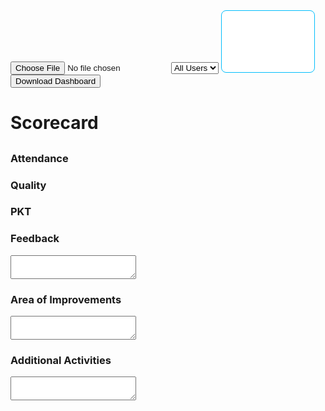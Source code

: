 <!DOCTYPE html>
<html lang="en">
<head>
<meta charset="UTF-8">
<meta name="viewport" content="width=device-width, initial-scale=1.0">
<title>Scorecard Dashboard</title>
<script src="https://cdn.tailwindcss.com"></script>
<script src="https://cdn.jsdelivr.net/npm/chart.js"></script>
<script src="https://cdn.jsdelivr.net/npm/chartjs-plugin-datalabels@2"></script>
<script src="https://cdn.jsdelivr.net/npm/xlsx/dist/xlsx.full.min.js"></script>
<script src="https://cdn.jsdelivr.net/npm/html2canvas@1.4.1/dist/html2canvas.min.js"></script>
<style>
  select[multiple] {
    min-width: 150px;
    max-width: 250px;
    height: 100px;
    border: 1px solid #03befc;
    border-radius: 0.5rem;
    padding: 0.25rem;
    background-color: white;
  }
  textarea {
    font-family: inherit;
  }
</style>
</head>
<body class="bg-gradient-to-r from-gray-100 to-gray-200 min-h-screen p-6 font-sans">

<!-- Top filter line -->
<div class="flex space-x-4 items-start mb-4" id="filterLine">
  <input type="file" id="fileInput" class="rounded-lg shadow-md p-2 border border-blue-500" accept=".xlsx,.xls,.csv"/>
  <select id="userSelect" class="rounded-lg shadow-md p-2 border border-blue-500 h-10">
    <option value="All">All Users</option>
  </select>
  <select id="monthSelect" multiple></select>
  <button id="downloadBtn" class="ml-auto bg-blue-500 text-white px-4 py-2 rounded-lg shadow-md hover:bg-blue-600">Download Dashboard</button>
</div>

<!-- Main Dashboard container -->
<div id="dashboard" class="max-w-7xl mx-auto space-y-6">

  <!-- Header -->
  <div class="text-center">
    <h1 class="text-3xl font-bold text-gray-800">Scorecard</h1>
    <h2 id="userMonthHeader" class="text-lg font-bold text-gray-700 mt-1"></h2>
  </div>

  <!-- Top Info: Designation, LOB, TL -->
  <div id="topInfo" class="grid grid-cols-3 gap-4"></div>

  <!-- Metrics Cards -->
  <div id="metricsContainer" class="grid grid-cols-1 md:grid-cols-3 lg:grid-cols-6 gap-4"></div>

  <!-- Charts Section -->
  <div class="grid grid-cols-1 md:grid-cols-3 gap-4">
    <div class="rounded-2xl border border-blue-500 p-4 bg-white">
      <h3 class="text-lg font-semibold mb-2 text-gray-800">Attendance</h3>
      <canvas id="attendanceChart" height="120"></canvas>
    </div>
    <div class="rounded-2xl border border-blue-500 p-4 bg-white">
      <h3 class="text-lg font-semibold mb-2 text-gray-800">Quality</h3>
      <canvas id="qualityChart" height="120"></canvas>
    </div>
    <div class="rounded-2xl border border-blue-500 p-4 bg-white">
      <h3 class="text-lg font-semibold mb-2 text-gray-800">PKT</h3>
      <canvas id="pktChart" height="120"></canvas>
    </div>
  </div>

  <!-- Feedback / Area of Improvements / Additional Activities as editable textareas -->
  <div class="grid grid-cols-1 md:grid-cols-3 gap-4">
    <div class="rounded-2xl border border-blue-500 p-4 bg-white h-64">
      <h3 class="text-lg font-semibold mb-2 text-gray-800">Feedback</h3>
      <textarea id="feedbackContent" class="w-full h-full p-2 border border-gray-300 rounded resize-none"></textarea>
    </div>
    <div class="rounded-2xl border border-blue-500 p-4 bg-white h-64">
      <h3 class="text-lg font-semibold mb-2 text-gray-800">Area of Improvements</h3>
      <textarea id="areaImprovementContent" class="w-full h-full p-2 border border-gray-300 rounded resize-none"></textarea>
    </div>
    <div class="rounded-2xl border border-blue-500 p-4 bg-white h-64">
      <h3 class="text-lg font-semibold mb-2 text-gray-800">Additional Activities</h3>
      <textarea id="additionalActivityContent" class="w-full h-full p-2 border border-gray-300 rounded resize-none"></textarea>
    </div>
  </div>

</div>

<script>
let rawData = [];
let attendanceChart, qualityChart, pktChart;

document.getElementById('fileInput').addEventListener('change', handleFile);
document.getElementById('downloadBtn').addEventListener('click', downloadDashboard);

function handleFile(e){
  const file = e.target.files[0];
  const reader = new FileReader();
  reader.onload = function(evt){
    const data = evt.target.result;
    const workbook = XLSX.read(data,{type:'binary'});
    const firstSheet = workbook.Sheets[workbook.SheetNames[0]];
    rawData = XLSX.utils.sheet_to_json(firstSheet,{defval:''});
    populateFilters();
    updateDashboard();
  };
  reader.readAsBinaryString(file);
}

function populateFilters(){
  const userSelect = document.getElementById('userSelect');
  const monthSelect = document.getElementById('monthSelect');
  userSelect.innerHTML='<option value="All">All Users</option>';
  monthSelect.innerHTML='';

  const users = [...new Set(rawData.map(r=>r.Name))];
  users.forEach(u=>{
    const opt=document.createElement('option'); opt.value=u; opt.textContent=u;
    userSelect.appendChild(opt);
  });

  const months = [...new Set(rawData.map(r=>r.Month))];
  months.forEach(m=>{
    const opt=document.createElement('option'); opt.value=m; opt.textContent=m;
    monthSelect.appendChild(opt);
  });

  userSelect.addEventListener('change', updateDashboard);
  monthSelect.addEventListener('change', updateDashboard);
}

function getSelectedMonths(){
  return Array.from(document.getElementById('monthSelect').selectedOptions).map(o=>o.value);
}

function updateDashboard(){
  const user = document.getElementById('userSelect').value;
  const months = getSelectedMonths();
  let filtered = rawData;
  if(user!=='All') filtered = filtered.filter(r=>r.Name===user);
  if(months.length>0) filtered = filtered.filter(r=>months.includes(r.Month));

  updateHeader(filtered, months, user);
  updateTopInfo(filtered);
  updateMetrics(filtered);
  updateCharts(filtered);
  updateFeedbackArea(filtered);
}

function updateHeader(data, months, user){
  const header = document.getElementById('userMonthHeader');
  if(data.length>0){
    const name = (user!=='All')? user : 'Multiple Users';
    const monthText = months.length>0? months.join(', ') : 'All Months';
    header.textContent=`${name} - ${monthText}`;
  } else header.textContent='';
}

function updateTopInfo(data){
  const topInfo = document.getElementById('topInfo');
  topInfo.innerHTML='';
  if(data.length===0) return;
  const info = ['Designation','LOB','TL'];
  info.forEach(field=>{
    const card = document.createElement('div');
    card.className="rounded-2xl border border-blue-500 p-4 text-center bg-white";
    card.innerHTML=`<div class="text-gray-700 text-sm font-semibold">${field}</div><div class="text-xl font-bold mt-1">${data[0][field]}</div>`;
    topInfo.appendChild(card);
  });
}

function updateMetrics(data){
  const container=document.getElementById('metricsContainer');
  container.innerHTML='';
  if(data.length===0) return;
  const metrics=['Production','Quality','Attendance','Escalations','Compliance','PKT'];
  metrics.forEach(m=>{
    let val;
    if(['Attendance','Quality','PKT'].includes(m)){
      val = (data.reduce((sum,d)=>sum+(Number(d[m]||0)*100),0)/data.length).toFixed(1)+'%';
    } else val = data.reduce((sum,d)=>sum+(Number(d[m]||0)),0);
    const card=document.createElement('div');
    card.className="rounded-2xl p-4 flex flex-col justify-between border border-blue-500 bg-white";
    card.innerHTML=`<div class="text-gray-700 text-sm font-semibold">${m}</div><div class="text-2xl font-bold mt-2">${val}</div>`;
    container.appendChild(card);
  });
}

function updateCharts(data){
  const avg = (field) => data.length>0 ? (data.reduce((s,d)=>s+(Number(d[field]||0)*100),0)/data.length).toFixed(1) : 0;
  const occupied = '#03befc';
  const notOccupied = '#b3e5fc';

  // Pie Chart - Attendance
  const ctxAtt=document.getElementById('attendanceChart').getContext('2d');
  if(attendanceChart) attendanceChart.destroy();
  attendanceChart=new Chart(ctxAtt,{
    type:'pie',
    data:{
      labels:['Occupied','Remaining'],
      datasets:[{
        data:[avg('Attendance'),100-avg('Attendance')],
        backgroundColor:[occupied,notOccupied]
      }]
    },
    plugins: [ChartDataLabels],
    options:{
      plugins:{
        legend:{position:'bottom'},
        datalabels:{color:'#000', font:{weight:'bold'}, formatter:v=>v+'%'},
        tooltip:{callbacks:{label: ctx => ctx.label + ': ' + ctx.raw.toFixed(1) + '%'}}
      }
    }
  });

  // Donut Chart - Quality
  const ctxQual=document.getElementById('qualityChart').getContext('2d');
  if(qualityChart) qualityChart.destroy();
  qualityChart=new Chart(ctxQual,{
    type:'doughnut',
    data:{
      labels:['Occupied','Remaining'],
      datasets:[{
        data:[avg('Quality'),100-avg('Quality')],
        backgroundColor:[occupied,notOccupied]
      }]
    },
    plugins: [ChartDataLabels],
    options:{
      cutout:'60%',
      plugins:{
        legend:{position:'bottom'},
        datalabels:{color:'#000', font:{weight:'bold'}, formatter:v=>v+'%'},
        tooltip:{callbacks:{label: ctx => ctx.label + ': ' + ctx.raw.toFixed(1) + '%'}}
      }
    }
  });

  // Line Chart - PKT
  const ctxPkt=document.getElementById('pktChart').getContext('2d');
  if(pktChart) pktChart.destroy();
  const labels = data.map(d=>d.Month+'-'+d.Name);
  const values = data.map(d=>Number(d.PKT||0)*100);
  pktChart=new Chart(ctxPkt,{
    type:'line',
    data:{
      labels:labels,
      datasets:[{
        label:'PKT %',
        data:values,
        borderColor:'#03befc',
        backgroundColor:'rgba(3,190,252,0.2)',
        tension:0.3,
        fill:true
      }]
    },
    plugins: [ChartDataLabels],
    options:{
      plugins:{
        legend:{position:'bottom'},
        datalabels:{color:'#000', font:{weight:'bold'}, formatter:v=>v+'%'},
        tooltip:{callbacks:{label: ctx => ctx.dataset.label + ': ' + ctx.raw.toFixed(1) + '%'}}
      },
      scales:{y:{beginAtZero:true,max:100}}
    }
  });
}

function updateFeedbackArea(data){
  const feedback = document.getElementById('feedbackContent');
  const area = document.getElementById('areaImprovementContent');
  const addit = document.getElementById('additionalActivityContent');

  if(data.length===0){
    feedback.value = area.value = addit.value = '';
    return;
  }

  feedback.value = data.map(d => d.Feedback || 'N/A').join('\n');
  area.value = data.map(d => d['Area of Improvements'] || 'N/A').join('\n');
  addit.value = data.map(d => d['Additional Activity'] || 'N/A').join('\n');
}

function downloadDashboard(){
  const dashboard=document.getElementById('dashboard');
  html2canvas(dashboard,{useCORS:true,allowTaint:true,scale:2}).then(canvas=>{
    const link=document.createElement('a');
    link.download='scorecard_dashboard.png';
    link.href=canvas.toDataURL();
    link.click();
  });
}
</script>

</body>
</html>
